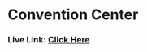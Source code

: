 # Convention Center

### Live Link: [Click Here](https://sayedmdsafwan.github.io/convention-center-bootstrap/)
